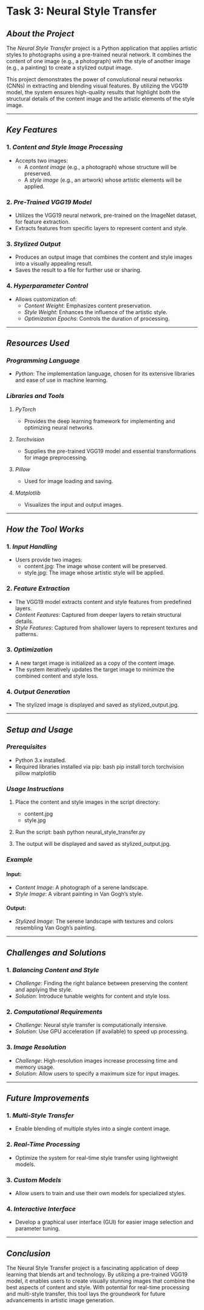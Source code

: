 # Task 3: Neural Style Transfer

## *About the Project*

The *Neural Style Transfer* project is a Python application that applies artistic styles to photographs using a pre-trained neural network. It combines the content of one image (e.g., a photograph) with the style of another image (e.g., a painting) to create a stylized output image.

This project demonstrates the power of convolutional neural networks (CNNs) in extracting and blending visual features. By utilizing the VGG19 model, the system ensures high-quality results that highlight both the structural details of the content image and the artistic elements of the style image.

---

## *Key Features*

### 1. *Content and Style Image Processing*
- Accepts two images:
  - A *content image* (e.g., a photograph) whose structure will be preserved.
  - A *style image* (e.g., an artwork) whose artistic elements will be applied.

### 2. *Pre-Trained VGG19 Model*
- Utilizes the VGG19 neural network, pre-trained on the ImageNet dataset, for feature extraction.
- Extracts features from specific layers to represent content and style.

### 3. *Stylized Output*
- Produces an output image that combines the content and style images into a visually appealing result.
- Saves the result to a file for further use or sharing.

### 4. *Hyperparameter Control*
- Allows customization of:
  - *Content Weight*: Emphasizes content preservation.
  - *Style Weight*: Enhances the influence of the artistic style.
  - *Optimization Epochs*: Controls the duration of processing.

---

## *Resources Used*

### *Programming Language*
- *Python*: The implementation language, chosen for its extensive libraries and ease of use in machine learning.

### *Libraries and Tools*
1. *PyTorch*
   - Provides the deep learning framework for implementing and optimizing neural networks.

2. *Torchvision*
   - Supplies the pre-trained VGG19 model and essential transformations for image preprocessing.

3. *Pillow*
   - Used for image loading and saving.

4. *Matplotlib*
   - Visualizes the input and output images.

---

## *How the Tool Works*

### 1. *Input Handling*
- Users provide two images:
  - content.jpg: The image whose content will be preserved.
  - style.jpg: The image whose artistic style will be applied.

### 2. *Feature Extraction*
- The VGG19 model extracts content and style features from predefined layers.
- *Content Features*: Captured from deeper layers to retain structural details.
- *Style Features*: Captured from shallower layers to represent textures and patterns.

### 3. *Optimization*
- A new target image is initialized as a copy of the content image.
- The system iteratively updates the target image to minimize the combined content and style loss.

### 4. *Output Generation*
- The stylized image is displayed and saved as stylized_output.jpg.

---

## *Setup and Usage*

### *Prerequisites*
- Python 3.x installed.
- Required libraries installed via pip:
  bash
  pip install torch torchvision pillow matplotlib
  

### *Usage Instructions*
1. Place the content and style images in the script directory:
   - content.jpg
   - style.jpg
2. Run the script:
   bash
   python neural_style_transfer.py
   
3. The output will be displayed and saved as stylized_output.jpg.

### *Example*
#### Input:
- *Content Image*: A photograph of a serene landscape.
- *Style Image*: A vibrant painting in Van Gogh’s style.

#### Output:
- *Stylized Image*: The serene landscape with textures and colors resembling Van Gogh’s painting.

---

## *Challenges and Solutions*

### 1. *Balancing Content and Style*
- *Challenge*: Finding the right balance between preserving the content and applying the style.
- *Solution*: Introduce tunable weights for content and style loss.

### 2. *Computational Requirements*
- *Challenge*: Neural style transfer is computationally intensive.
- *Solution*: Use GPU acceleration (if available) to speed up processing.

### 3. *Image Resolution*
- *Challenge*: High-resolution images increase processing time and memory usage.
- *Solution*: Allow users to specify a maximum size for input images.

---

## *Future Improvements*

### 1. *Multi-Style Transfer*
- Enable blending of multiple styles into a single content image.

### 2. *Real-Time Processing*
- Optimize the system for real-time style transfer using lightweight models.

### 3. *Custom Models*
- Allow users to train and use their own models for specialized styles.

### 4. *Interactive Interface*
- Develop a graphical user interface (GUI) for easier image selection and parameter tuning.

---

## *Conclusion*

The Neural Style Transfer project is a fascinating application of deep learning that blends art and technology. By utilizing a pre-trained VGG19 model, it enables users to create visually stunning images that combine the best aspects of content and style. With potential for real-time processing and multi-style transfer, this tool lays the groundwork for future advancements in artistic image generation.
